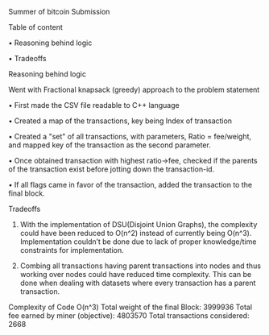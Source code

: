 
Summer of bitcoin Submission 

Table of content 

•	Reasoning behind logic

•	Tradeoffs 

Reasoning behind logic
 
Went with Fractional knapsack (greedy) approach to the problem statement 

•	First made the CSV file readable to C++ language 

•	Created a map of the transactions, key being Index of transaction

•	Created a "set" of all transactions, with parameters, Ratio = fee/weight, and mapped key of the transaction as the second parameter. 

•	Once obtained transaction with highest ratio->fee, checked if the parents of the transaction exist before jotting down the transaction-id.

•	If all flags came in favor of the transaction, added the transaction to the final block. 

Tradeoffs 

1. With the implementation of DSU(Disjoint Union Graphs), the complexity could have been reduced to O(n^2) instead of currently being O(n^3). Implementation couldn’t be done due to lack of proper knowledge/time constraints for implementation. 

2. Combing all transactions having parent transactions into nodes and thus working over nodes could have reduced time complexity. This can be done when dealing with datasets where every transaction has a parent transaction. 

Complexity of Code O(n^3) 
Total weight of the final Block: 3999936 
Total fee earned by miner (objective): 4803570 
Total transactions considered: 2668

